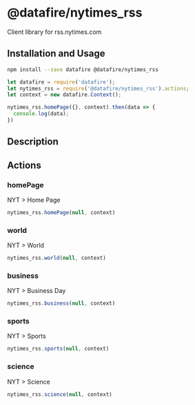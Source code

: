 # @datafire/nytimes_rss

Client library for rss.nytimes.com

## Installation and Usage
```bash
npm install --save datafire @datafire/nytimes_rss
```

```js
let datafire = require('datafire');
let nytimes_rss = require('@datafire/nytimes_rss').actions;
let context = new datafire.Context();

nytimes_rss.homePage({}, context).then(data => {
  console.log(data);
})
```

## Description


## Actions
### homePage
NYT > Home Page


```js
nytimes_rss.homePage(null, context)
```


### world
NYT > World


```js
nytimes_rss.world(null, context)
```


### business
NYT > Business Day


```js
nytimes_rss.business(null, context)
```


### sports
NYT > Sports


```js
nytimes_rss.sports(null, context)
```


### science
NYT > Science


```js
nytimes_rss.science(null, context)
```


